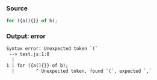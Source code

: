 ### Source
```js
for ({a(){}} of b);
```

### Output: error
```txt
Syntax error: Unexpected token `(`
 --> test.js:1:8
  |
1 | for ({a(){}} of b);
  |        ^ Unexpected token, found `(`, expected `,`
```
